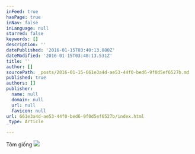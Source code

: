 ```yaml
---
inFeed: true
hasPage: true
inNav: false
inLanguage: null
starred: false
keywords: []
description: ''
datePublished: '2016-01-15T03:40:13.880Z'
dateModified: '2016-01-15T03:40:13.531Z'
title: ''
author: []
sourcePath: _posts/2016-01-15-661e3a4d-ae53-44f0-bed6-9f0d5ef6527b.md
published: true
authors: []
publisher:
  name: null
  domain: null
  url: null
  favicon: null
url: 661e3a4d-ae53-44f0-bed6-9f0d5ef6527b/index.html
_type: Article

---
```

Tôm giống
![](https://the-grid-user-content.s3-us-west-2.amazonaws.com/50176b4b-6ed7-4de7-8988-d1200e294627.jpg)